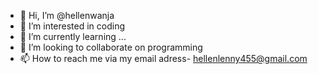 - 👋 Hi, I’m @hellenwanja
- 👀 I’m interested in coding
- 🌱 I’m currently learning ...
- 💞️ I’m looking to collaborate on programming
- 📫 How to reach me via my email adress- hellenlenny455@gmail.com

<!---
hellenwanja/hellenwanja is a ✨ special ✨ repository because its `README.md` (this file) appears on your GitHub profile.
You can click the Preview link to take a look at your changes.
--->
